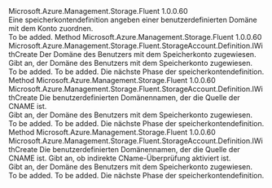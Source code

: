 <Type Name="IWithCustomDomain" FullName="Microsoft.Azure.Management.Storage.Fluent.StorageAccount.Definition.IWithCustomDomain">
  <TypeSignature Language="C#" Value="public interface IWithCustomDomain" />
  <TypeSignature Language="ILAsm" Value=".class public interface auto ansi abstract IWithCustomDomain" />
  <TypeSignature Language="DocId" Value="T:Microsoft.Azure.Management.Storage.Fluent.StorageAccount.Definition.IWithCustomDomain" />
  <TypeSignature Language="VB.NET" Value="Public Interface IWithCustomDomain" />
  <TypeSignature Language="F#" Value="type IWithCustomDomain = interface" />
  <AssemblyInfo>
    <AssemblyName>Microsoft.Azure.Management.Storage.Fluent</AssemblyName>
    <AssemblyVersion>1.0.0.60</AssemblyVersion>
  </AssemblyInfo>
  <Interfaces />
  <Docs>
    <summary>
            Eine speicherkontendefinition angeben einer benutzerdefinierten Domäne mit dem Konto zuordnen.
            </summary>
    <remarks>To be added.</remarks>
  </Docs>
  <Members>
    <Member MemberName="WithCustomDomain">
      <MemberSignature Language="C#" Value="public Microsoft.Azure.Management.Storage.Fluent.StorageAccount.Definition.IWithCreate WithCustomDomain (Microsoft.Azure.Management.Storage.Fluent.Models.CustomDomain customDomain);" />
      <MemberSignature Language="ILAsm" Value=".method public hidebysig newslot virtual instance class Microsoft.Azure.Management.Storage.Fluent.StorageAccount.Definition.IWithCreate WithCustomDomain(class Microsoft.Azure.Management.Storage.Fluent.Models.CustomDomain customDomain) cil managed" />
      <MemberSignature Language="DocId" Value="M:Microsoft.Azure.Management.Storage.Fluent.StorageAccount.Definition.IWithCustomDomain.WithCustomDomain(Microsoft.Azure.Management.Storage.Fluent.Models.CustomDomain)" />
      <MemberSignature Language="F#" Value="abstract member WithCustomDomain : Microsoft.Azure.Management.Storage.Fluent.Models.CustomDomain -&gt; Microsoft.Azure.Management.Storage.Fluent.StorageAccount.Definition.IWithCreate" Usage="iWithCustomDomain.WithCustomDomain customDomain" />
      <MemberType>Method</MemberType>
      <AssemblyInfo>
        <AssemblyName>Microsoft.Azure.Management.Storage.Fluent</AssemblyName>
        <AssemblyVersion>1.0.0.60</AssemblyVersion>
      </AssemblyInfo>
      <ReturnValue>
        <ReturnType>Microsoft.Azure.Management.Storage.Fluent.StorageAccount.Definition.IWithCreate</ReturnType>
      </ReturnValue>
      <Parameters>
        <Parameter Name="customDomain" Type="Microsoft.Azure.Management.Storage.Fluent.Models.CustomDomain" />
      </Parameters>
      <Docs>
        <param name="customDomain">Der Domäne des Benutzers mit dem Speicherkonto zugewiesen.</param>
        <summary>
            Gibt an, der Domäne des Benutzers mit dem Speicherkonto zugewiesen.
            </summary>
        <returns>To be added.</returns>
        <remarks>To be added.</remarks>
        <return>Die nächste Phase der speicherkontendefinition.</return>
      </Docs>
    </Member>
    <Member MemberName="WithCustomDomain">
      <MemberSignature Language="C#" Value="public Microsoft.Azure.Management.Storage.Fluent.StorageAccount.Definition.IWithCreate WithCustomDomain (string name);" />
      <MemberSignature Language="ILAsm" Value=".method public hidebysig newslot virtual instance class Microsoft.Azure.Management.Storage.Fluent.StorageAccount.Definition.IWithCreate WithCustomDomain(string name) cil managed" />
      <MemberSignature Language="DocId" Value="M:Microsoft.Azure.Management.Storage.Fluent.StorageAccount.Definition.IWithCustomDomain.WithCustomDomain(System.String)" />
      <MemberSignature Language="VB.NET" Value="Public Function WithCustomDomain (name As String) As IWithCreate" />
      <MemberSignature Language="F#" Value="abstract member WithCustomDomain : string -&gt; Microsoft.Azure.Management.Storage.Fluent.StorageAccount.Definition.IWithCreate" Usage="iWithCustomDomain.WithCustomDomain name" />
      <MemberType>Method</MemberType>
      <AssemblyInfo>
        <AssemblyName>Microsoft.Azure.Management.Storage.Fluent</AssemblyName>
        <AssemblyVersion>1.0.0.60</AssemblyVersion>
      </AssemblyInfo>
      <ReturnValue>
        <ReturnType>Microsoft.Azure.Management.Storage.Fluent.StorageAccount.Definition.IWithCreate</ReturnType>
      </ReturnValue>
      <Parameters>
        <Parameter Name="name" Type="System.String" />
      </Parameters>
      <Docs>
        <param name="name">Die benutzerdefinierten Domänennamen, der die Quelle der CNAME ist.</param>
        <summary>
            Gibt an, der Domäne des Benutzers mit dem Speicherkonto zugewiesen.
            </summary>
        <returns>To be added.</returns>
        <remarks>To be added.</remarks>
        <return>Die nächste Phase der speicherkontendefinition.</return>
      </Docs>
    </Member>
    <Member MemberName="WithCustomDomain">
      <MemberSignature Language="C#" Value="public Microsoft.Azure.Management.Storage.Fluent.StorageAccount.Definition.IWithCreate WithCustomDomain (string name, bool useSubDomain);" />
      <MemberSignature Language="ILAsm" Value=".method public hidebysig newslot virtual instance class Microsoft.Azure.Management.Storage.Fluent.StorageAccount.Definition.IWithCreate WithCustomDomain(string name, bool useSubDomain) cil managed" />
      <MemberSignature Language="DocId" Value="M:Microsoft.Azure.Management.Storage.Fluent.StorageAccount.Definition.IWithCustomDomain.WithCustomDomain(System.String,System.Boolean)" />
      <MemberSignature Language="VB.NET" Value="Public Function WithCustomDomain (name As String, useSubDomain As Boolean) As IWithCreate" />
      <MemberSignature Language="F#" Value="abstract member WithCustomDomain : string * bool -&gt; Microsoft.Azure.Management.Storage.Fluent.StorageAccount.Definition.IWithCreate" Usage="iWithCustomDomain.WithCustomDomain (name, useSubDomain)" />
      <MemberType>Method</MemberType>
      <AssemblyInfo>
        <AssemblyName>Microsoft.Azure.Management.Storage.Fluent</AssemblyName>
        <AssemblyVersion>1.0.0.60</AssemblyVersion>
      </AssemblyInfo>
      <ReturnValue>
        <ReturnType>Microsoft.Azure.Management.Storage.Fluent.StorageAccount.Definition.IWithCreate</ReturnType>
      </ReturnValue>
      <Parameters>
        <Parameter Name="name" Type="System.String" />
        <Parameter Name="useSubDomain" Type="System.Boolean" />
      </Parameters>
      <Docs>
        <param name="name">Die benutzerdefinierten Domänennamen, der die Quelle der CNAME ist.</param>
        <param name="useSubDomain">Gibt an, ob indirekte CName-Überprüfung aktiviert ist.</param>
        <summary>
            Gibt an, der Domäne des Benutzers mit dem Speicherkonto zugewiesen.
            </summary>
        <returns>To be added.</returns>
        <remarks>To be added.</remarks>
        <return>Die nächste Phase der speicherkontendefinition.</return>
      </Docs>
    </Member>
  </Members>
</Type>